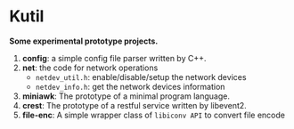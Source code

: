 Kutil
=====

**Some experimental prototype projects.**

1. __config__: a simple config file parser written by C++.
2. __net__: the code for network operations
    + `netdev_util.h`:  enable/disable/setup the network devices
    + `netdev_info.h`:  get the network devices information
3. __miniawk__: The prototype of a minimal program language.
4. __crest__: The prototype of a restful service written by libevent2.
5. __file-enc__:  A simple wrapper class of `libiconv API` to convert file encode  

